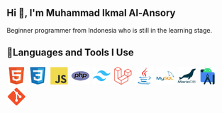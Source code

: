 ## Hi 👋, I'm Muhammad Ikmal Al-Ansory
Beginner programmer from Indonesia who is still in the learning stage.

## 🚀Languages and Tools I Use
<img src="https://raw.githubusercontent.com/Malsoryz/Malsoryz/refs/heads/main/assets/png/html.png" style="height: 40px; width: 40px; margin: 2px;" alt="html"/> <img src="https://raw.githubusercontent.com/Malsoryz/Malsoryz/refs/heads/main/assets/png/css.png" style="height: 40px; width: 40px; margin: 2px;" alt="css"/> <img src="https://raw.githubusercontent.com/Malsoryz/Malsoryz/refs/heads/main/assets/png/javascript.png" style="height: 40px; width: 40px; margin: 2px;" alt="javascript"/> <img src="https://raw.githubusercontent.com/Malsoryz/Malsoryz/refs/heads/main/assets/png/php.png" style="height: 40px; width: 40px; margin: 2px;" alt="php"/> <img src="https://raw.githubusercontent.com/Malsoryz/Malsoryz/refs/heads/main/assets/png/tailwind.png" style="height: 40px; width: 40px; margin: 2px;" alt="tailwind"/> <img src="https://raw.githubusercontent.com/Malsoryz/Malsoryz/refs/heads/main/assets/png/laravel.png" style="height: 40px; width: 40px; margin: 2px;" alt="laravel"/> <img src="https://raw.githubusercontent.com/Malsoryz/Malsoryz/refs/heads/main/assets/png/java.png" style="height: 40px; width: 40px; margin: 2px;" alt="java"/> <img src="https://raw.githubusercontent.com/Malsoryz/Malsoryz/refs/heads/main/assets/png/mysql.png" style="height: 40px; width: 40px; margin: 2px;" alt="mysql"/> <img src="https://raw.githubusercontent.com/Malsoryz/Malsoryz/refs/heads/main/assets/png/mariadb.png" style="height: 40px; width: 40px; margin: 2px;" alt="mariadb"/> <img src="https://raw.githubusercontent.com/Malsoryz/Malsoryz/refs/heads/main/assets/png/android-studio.png" style="height: 40px; width: 40px; margin: 2px;" alt="android-studio"/> <img src="https://raw.githubusercontent.com/Malsoryz/Malsoryz/refs/heads/main/assets/png/git.png" style="height: 40px; width: 40px; margin: 2px;" alt="git"/>